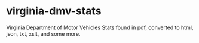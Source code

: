 virginia-dmv-stats
==================

Virginia Department of Motor Vehicles Stats found in pdf, converted to html, json, txt, xslt, and some more.
